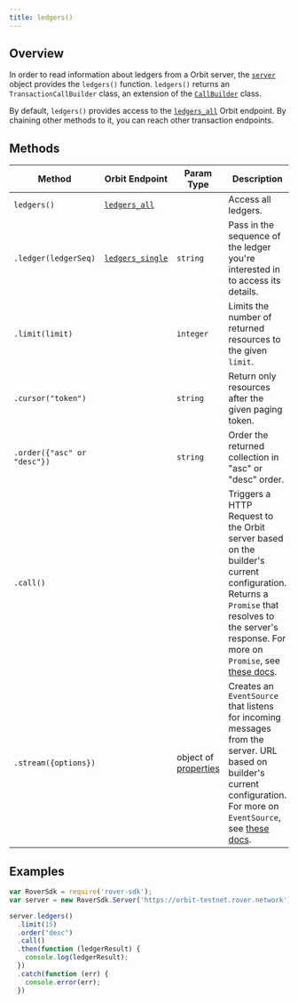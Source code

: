 ```yaml
---
title: ledgers()
---
```


## Overview

In order to read information about ledgers from a Orbit  server, the [`server`](./server.md) object provides the `ledgers()` function. `ledgers()` returns an `TransactionCallBuilder` class, an extension of the [`CallBuilder`](./call_builder.md) class.

By default, `ledgers()` provides access to the [`ledgers_all`](http://www.rover.network/developers/orbit/reference/endpoints/ledgers-all.html) Orbit  endpoint.  By chaining other methods to it, you can reach other transaction endpoints.

## Methods

| Method | Orbit  Endpoint | Param Type | Description |
| --- | --- | --- | --- |
| `ledgers()` | [`ledgers_all`](http://www.rover.network/developers/orbit/reference/endpoints/ledgers-all.html) |  | Access all ledgers. |
| `.ledger(ledgerSeq)` | [`ledgers_single`](http://www.rover.network/developers/orbit/reference/endpoints/ledgers-single.html) | `string` | Pass in the sequence of the ledger you're interested in to access its details. |
| `.limit(limit)` | | `integer` | Limits the number of returned resources to the given `limit`.|
| `.cursor("token")` | | `string` | Return only resources after the given paging token. |
| `.order({"asc" or "desc"})` | | `string` |  Order the returned collection in "asc" or "desc" order. |
| `.call()` | | | Triggers a HTTP Request to the Orbit  server based on the builder's current configuration.  Returns a `Promise` that resolves to the server's response.  For more on `Promise`, see [these docs](https://developer.mozilla.org/en-US/docs/Web/JavaScript/Reference/Global_Objects/Promise).|
| `.stream({options})` | | object of [properties](https://developer.mozilla.org/en-US/docs/Web/API/EventSource#Properties) | Creates an `EventSource` that listens for incoming messages from the server.  URL based on builder's current configuration.  For more on `EventSource`, see [these docs](https://developer.mozilla.org/en-US/docs/Web/API/EventSource). |

## Examples

```js
var RoverSdk = require('rover-sdk');
var server = new RoverSdk.Server('https://orbit-testnet.rover.network');

server.ledgers()
  .limit(15)
  .order("desc")
  .call()
  .then(function (ledgerResult) {
    console.log(ledgerResult);
  })
  .catch(function (err) {
    console.error(err);
  })
```
